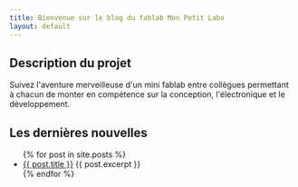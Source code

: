 ```yaml
---
title: Bienvenue sur le blog du fablab Mon Petit Labo
layout: default
---
```


## Description du projet

Suivez l'aventure merveilleuse d'un mini fablab entre collègues permettant à chacun de monter en compétence sur la conception, l'électronique et le développement.

## Les dernières nouvelles

<ul>
  {% for post in site.posts %}
    <li>
      <a href="{{ post.url }}">{{ post.title }}</a>
      {{ post.excerpt }}
    </li>
  {% endfor %}
</ul>